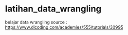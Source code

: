 # latihan_data_wrangling
belajar data wrangling 
source : https://www.dicoding.com/academies/555/tutorials/30995
